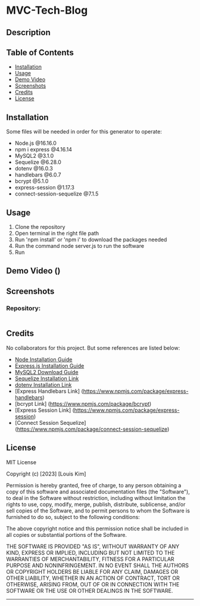 # MVC-Tech-Blog

## Description


## Table of Contents

- [Installation](#installation)
- [Usage](#usage)
- [Demo Video](#demovideo)
- [Screenshots](#screenshots)
- [Credits](#credits)
- [License](#license)

## Installation
Some files will be needed in order for this generator to operate:

- Node.js @16.16.0
- npm i express @4.16.14
- MySQL2 @3.1.0
- Sequelize @6.28.0
- dotenv @16.0.3
- handlebars @6.0.7
- bcrypt @5.1.0
- express-session @1.17.3
- connect-session-sequelize @7.1.5

## Usage
1. Clone the repository
2. Open terminal in the right file path
3. Run 'npm install' or 'npm i' to download the packages needed
4. Run the command node server.js to run the software
5. Run 

## Demo Video ()

## Screenshots



### Repository:
```

```


## Credits

No collaborators for this project. But some references are listed below:

- [Node Installation Guide](https://coding-boot-camp.github.io/full-stack/nodejs/how-to-install-nodejs/)
- [Express.js Installation Guide](https://expressjs.com/en/starter/installing.html)
- [MySQL2 Download Guide](https://coding-boot-camp.github.io/full-stack/mysql/mysql-installation-guide)
- [Sequelize Installation Link](https://www.npmjs.com/package/sequelize)
- [dotenv Installation Link](https://www.npmjs.com/package/dotenv)
- [Express Handlebars Link] (https://www.npmjs.com/package/express-handlebars)
- [bcrypt Link] (https://www.npmjs.com/package/bcrypt)
- [Express Session Link] (https://www.npmjs.com/package/express-session)
- [Connect Session Sequelize] (https://www.npmjs.com/package/connect-session-sequelize)

## License

MIT License

Copyright (c) [2023] [Louis Kim]

Permission is hereby granted, free of charge, to any person obtaining a copy
of this software and associated documentation files (the "Software"), to deal
in the Software without restriction, including without limitation the rights
to use, copy, modify, merge, publish, distribute, sublicense, and/or sell
copies of the Software, and to permit persons to whom the Software is
furnished to do so, subject to the following conditions:

The above copyright notice and this permission notice shall be included in all
copies or substantial portions of the Software.

THE SOFTWARE IS PROVIDED "AS IS", WITHOUT WARRANTY OF ANY KIND, EXPRESS OR
IMPLIED, INCLUDING BUT NOT LIMITED TO THE WARRANTIES OF MERCHANTABILITY,
FITNESS FOR A PARTICULAR PURPOSE AND NONINFRINGEMENT. IN NO EVENT SHALL THE
AUTHORS OR COPYRIGHT HOLDERS BE LIABLE FOR ANY CLAIM, DAMAGES OR OTHER
LIABILITY, WHETHER IN AN ACTION OF CONTRACT, TORT OR OTHERWISE, ARISING FROM,
OUT OF OR IN CONNECTION WITH THE SOFTWARE OR THE USE OR OTHER DEALINGS IN THE
SOFTWARE.

---